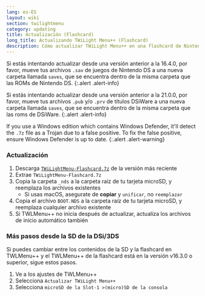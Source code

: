 ```yaml
---
lang: es-ES
layout: wiki
section: twilightmenu
category: updating
title: Actualización (Flashcard)
long_title: Actualizando TWiLight Menu++ (Flashcard)
description: Cómo actualizar TWiLight Menu++ en una flashcard de Nintendo DS
---
```


Si estás intentando actualizar desde una versión anterior a la 16.4.0, por favor, mueve tus archivos `.sav` de juegos de Nintendo DS a una nueva carpeta llamada `saves`, que se encuentra dentro de la misma carpeta que las ROMs de Nintendo DS.
{:.alert .alert-info}

Si estás intentando actualizar desde una versión anterior a la 21.0.0, por favor, mueve tus archivos `.pub` y/o `.prv` de títulos DSiWare a una nueva carpeta llamada `saves`, que se encuentra dentro de la misma carpeta que las roms de DSiWare.
{:.alert .alert-info}

If you use a Windows edition which contains Windows Defender, it'll detect the `.7z` file as a Trojan due to a false positive. To fix the false positive, ensure Windows Defender is up to date.
{:.alert .alert-warning}

### Actualización
1. Descarga [`TWiLightMenu-Flashcard.7z`](https://github.com/DS-Homebrew/TWiLightMenu/releases/latest/download/TWiLightMenu-Flashcard.7z) de la versión más reciente
1. Extrae `TWiLightMenu-Flashcard.7z`
1. Copia la carpeta `_nds` a la carpeta raíz de tu tarjeta microSD, y reemplaza los archivos existentes
   - Si usas macOS, asegurate de **copiar** y `unificar`, no `reemplazar`
1. Copia el archivo `BOOT.NDS` a la carpeta raíz de tu tarjeta microSD, y reemplaza cualquier archivo existente
1. Si TWLMenu++ no inicia después de actualizar, actualiza los archivos de inicio automático también

### Más pasos desde la SD de la DSi/3DS

Si puedes cambiar entre los contenidos de la SD y la flashcard en TWLMenu++ y el TWLMenu++ de la flashcard está en la versión v16.3.0 o superior, sigue estos pasos.

1. Ve a los ajustes de TWLMenu++
1. Selecciona `Actualizar TWiLight Menu++`
1. Selecciona `microSD de la Slot-1 >(micro)SD de la consola`
